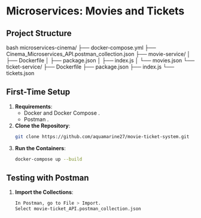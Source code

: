 # Microservices: Movies and Tickets 

## Project Structure

bash
microservices-cinema/
├── docker-compose.yml
├── Cinema_Microservices_API.postman_collection.json
├── movie-service/
│   ├── Dockerfile
│   ├── package.json
│   ├── index.js
│   └── movies.json
└── ticket-service/
├── Dockerfile
├── package.json
├── index.js
└── tickets.json


## First-Time Setup
1. **Requirements**:
   - Docker and Docker Compose [](https://www.docker.com/get-started).
   - Postman [](https://www.postman.com/downloads/).
2. **Clone the Repository**:
   ```bash
   git clone https://github.com/aquamarine27/movie-ticket-system.git
3. **Run the Containers**:
    ```bash
    docker-compose up --build


## Testing with Postman
1. **Import the Collections**:
    ```bash
    In Postman, go to File > Import.
    Select movie-ticket_API.postman_collection.json